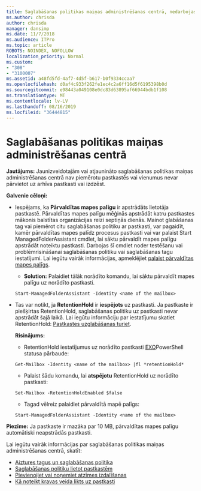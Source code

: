 ```yaml
---
title: Saglabāšanas politikas maiņas administrēšanas centrā, nedarbojas
ms.author: chrisda
author: chrisda
manager: dansimp
ms.date: 11/7/2018
ms.audience: ITPro
ms.topic: article
ROBOTS: NOINDEX, NOFOLLOW
localization_priority: Normal
ms.custom:
- "308"
- "3100007"
ms.assetid: a48fd5fd-4af7-4d5f-b617-b0f9334ccaa7
ms.openlocfilehash: d0af4c933f262fe1ec4c2a6ff16d5f6195398b0d
ms.sourcegitcommit: e98443a049108e0dc83d63895af66944bdb1f108
ms.translationtype: MT
ms.contentlocale: lv-LV
ms.lasthandoff: 08/16/2019
ms.locfileid: "36444815"
---
```

# <a name="retention-policies-in-exchange-admin-center"></a>Saglabāšanas politikas maiņas administrēšanas centrā

 **Jautājums:** Jaunizveidotajām vai atjaunināto saglabāšanas politikas maiņas administrēšanas centrā nav piemērotu pastkastēs vai vienumus nevar pārvietot uz arhīva pastkasti vai izdzēst. 
  
 **Galvenie cēloņi:**
  
- Iespējams, ka **Pārvaldītas mapes palīgu** ir apstrādāts lietotāja pastkastē. Pārvaldītas mapes palīgu mēģinās apstrādāt katru pastkastes mākonis balstītas organizācijas reizi septiņās dienās. Mainot glabāšanas tag vai piemērot citu saglabāšanas politiku ar pastkasti, var pagaidīt, kamēr pārvaldītas mapes palīdz procesus pastkasti vai var palaist Start ManagedFolderAssistant cmdlet, lai sāktu pārvaldīt mapes palīgu apstrādāt noteiktu pastkasti. Darbojas šī cmdlet noder testēšanu vai problēmrisināšanai saglabāšanas politiku vai saglabāšanas tagu iestatījumi. Lai iegūtu vairāk informācijas, apmeklējiet [palaist pārvaldītas mapes palīgs](https://msdn.microsoft.com/library/gg271153%28v=exchsrvcs.149%29.aspx#managedfolderassist).
    
  - **Solution:** Palaidiet tālāk norādīto komandu, lai sāktu pārvaldīt mapes palīgu uz norādīto pastkasti.
    
  ```
  Start-ManagedFolderAssistant -Identity <name of the mailbox>
  ```

- Tas var notikt, ja **RetentionHold** ir **iespējots** uz pastkasti. Ja pastkaste ir piešķirtas RetentionHold, saglabāšanas politiku uz pastkasti nevar apstrādāt šajā laikā. Lai iegūtu informāciju par iestatījumu skatiet RetentionHold: [Pastkastes uzglabāšanas turiet](https://docs.microsoft.com/exchange/security-and-compliance/messaging-records-management/mailbox-retention-hold).
    
    **Risinājums:**
    
  - RetentionHold iestatījumus uz norādīto pastkasti [EXO](https://docs.microsoft.com/powershell/exchange/exchange-online/connect-to-exchange-online-powershell/connect-to-exchange-online-powershell?view=exchange-ps)PowerShell statusa pārbaude:
    
  ```
  Get-Mailbox -Identity <name of the mailbox> |fl *retentionHold*
  ```

  - Palaist šādu komandu, lai **atspējotu** RetentionHold uz norādīto pastkasti:
    
  ```
  Set-Mailbox -RetentionHoldEnabled $false
  ```

  - Tagad vēlreiz palaidiet pārvaldītā mapē palīgs:
    
  ```
  Start-ManagedFolderAssistant -Identity <name of the mailbox>
  ```

 **Piezīme:** Ja pastkaste ir mazāka par 10 MB, pārvaldītas mapes palīgu automātiski neapstrādās pastkasti.
 
Lai iegūtu vairāk informācijas par saglabāšanas politikas maiņas administrēšanas centrā, skatīt:
- [Aiztures tagus un saglabāšanas politika](https://docs.microsoft.com/en-us/exchange/security-and-compliance/messaging-records-management/retention-tags-and-policies)
- [Saglabāšanas politiku lietot pastkastēm](https://docs.microsoft.com/en-us/exchange/security-and-compliance/messaging-records-management/apply-retention-policy)
- [Pievienojiet vai noņemiet atzīmes izdalīšanas](https://docs.microsoft.com/en-us/exchange/security-and-compliance/messaging-records-management/add-or-remove-retention-tags)
- [Kā noteikt kravas veida likts uz pastkasti](https://docs.microsoft.com/en-us/office365/securitycompliance/identify-a-hold-on-an-exchange-online-mailbox)
